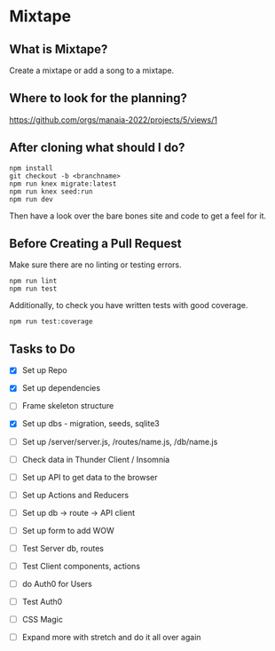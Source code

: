 # Mixtape

## What is Mixtape?
Create a mixtape or add a song to a mixtape.

## Where to look for the planning?
https://github.com/orgs/manaia-2022/projects/5/views/1

## After cloning what should I do?
```
npm install
git checkout -b <branchname>
npm run knex migrate:latest
npm run knex seed:run
npm run dev
```
Then have a look over the bare bones site and code to get a feel for it.

## Before Creating a Pull Request
Make sure there are no linting or testing errors.
```
npm run lint
npm run test
```

Additionally, to check you have written tests with good coverage.
```
npm run test:coverage
```

## Tasks to Do
- [x] Set up Repo
- [x] Set up dependencies
- [ ] Frame skeleton structure
- [x] Set up dbs - migration, seeds, sqlite3
- [ ] Set up /server/server.js, /routes/name.js, /db/name.js
- [ ] Check data in Thunder Client / Insomnia
- [ ] Set up API to get data to the browser
- [ ] Set up Actions and Reducers 
- [ ] Set up db -> route -> API client
- [ ] Set up form to add WOW
- [ ] Test Server db, routes
- [ ] Test Client components, actions
- [ ] do Auth0 for Users
- [ ] Test Auth0
- [ ] CSS Magic
- [ ] Expand more with stretch and do it all over again 

